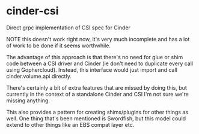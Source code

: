 # cinder-csi
Direct grpc implementation of CSI spec for Cinder

NOTE this doesn't work right now, it's very much incomplete and
has a lot of work to be done if it seems worthwhile.

The advantage of this approach is that there's no need for glue
or shim code between a CSI driver and Cinder (ie don't need to
duplicate every call using Gophercloud).  Instead, this interface
would just import and call cinder.volume.api directly.

There's certainly a bit of extra features that are missed by doing
this, but currently in the context of a standalone Cinder and CSI 
I'm not sure we're missing anything.

This also provides a pattern for creating shims/plugins for other
things as well.  One thing that's been mentioned is Swordfish, but
this model could extend to other things like an EBS compat layer
etc.  
